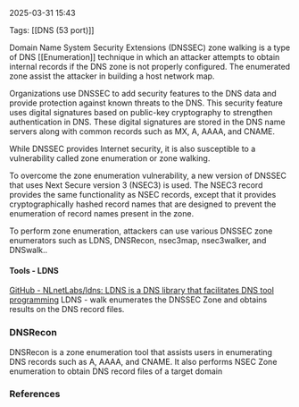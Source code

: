 
2025-03-31 15:43

Tags: [[DNS (53 port)]]

Domain Name System Security Extensions (DNSSEC) zone walking is a type of DNS [[Enumeration]] technique in which an attacker attempts to obtain internal records if the DNS zone is not properly configured. The enumerated zone assist the attacker in building a host network map. 

Organizations use DNSSEC to add security features to the DNS data and provide protection against known threats to the DNS. This security feature uses digital signatures based on public-key cryptography to strengthen authentication in DNS. These digital signatures are stored in the DNS name servers along with common records such as MX, A, AAAA, and CNAME. 

While DNSSEC provides Internet security, it is also susceptible to a vulnerability called zone enumeration or zone walking. 

To overcome the zone enumeration vulnerability, a new version of DNSSEC that uses Next Secure version 3 (NSEC3) is used. The NSEC3 record provides the same functionality as NSEC records, except that it provides cryptographically hashed record names that are designed to prevent the enumeration of record names present in the zone. 

To perform zone enumeration, attackers can use various DNSSEC zone enumerators such as LDNS, DNSRecon, nsec3map, nsec3walker, and DNSwalk..
#### Tools - LDNS 

[GitHub - NLnetLabs/ldns: LDNS is a DNS library that facilitates DNS tool programming](https://github.com/NLnetLabs/ldns)
LDNS - walk enumerates the DNSSEC Zone and obtains results on the DNS record files.
### DNSRecon

DNSRecon is a zone enumeration tool that assists users in enumerating DNS records such as A, AAAA, and CNAME. It also performs NSEC Zone enumeration to obtain DNS record files of a target domain 


### References
